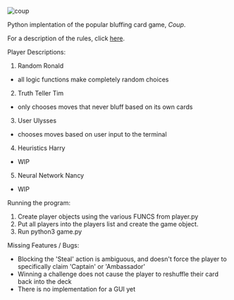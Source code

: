 ![coup](https://github.com/riensou/coup/assets/90002238/014734d5-452b-4fe3-bbe6-badca2f2d625)

Python implentation of the popular bluffing card game, _Coup_.

For a description of the rules, click [here](https://www.ultraboardgames.com/coup/game-rules.php).

Player Descriptions:
1. Random Ronald
- all logic functions make completely random choices

2. Truth Teller Tim
- only chooses moves that never bluff based on its own cards

3. User Ulysses
- chooses moves based on user input to the terminal

4. Heuristics Harry
- WIP

5. Neural Network Nancy
- WIP

Running the program:
1. Create player objects using the various FUNCS from player.py
2. Put all players into the players list and create the game object.
3. Run python3 game.py

Missing Features / Bugs: 
* Blocking the 'Steal' action is ambiguous, and doesn't force the player to specifically claim 'Captain' or 'Ambassador'
* Winning a challenge does not cause the player to reshuffle their card back into the deck
* There is no implementation for a GUI yet
